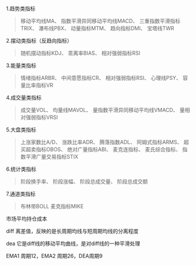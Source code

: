 1.趋势类指标
>移动平均线MA、
>指数平滑异同移动平均线MACD、
>三重指数平滑指标TRIX、
>瀑布线PBX、
>动量指标MTM、
>趋向指标DMI、
>宝塔线TWR

2.摆动类指标（反趋向指标）
>随机摆动指标KDJ、
>乖离率BIAS、
>相对强弱指标RSI

3.能量类指标
>情绪指标ARBR、
>中间意愿指标CR、
>相对强弱指标RSI、
>心理线PSY、
>容量比率指标VR

4.成交量类指标
>成交量VOL、
>均量线MAVOL、
>量指数平滑异同移动平均线VMACD、
>量相对强弱指标VRSI

5.大盘类指标
>上涨家数比A/D、
>涨跌比率ADR、
>腾落指数ADL、
>阿姆式指标ARMS、
>超买超卖指标OBOS、
>绝对广量指标ABI、
>麦克连指标、
>麦氏综合指标、
>指数平滑广量交易指标STIX

6.统计类指标
>阶段换手率、
>阶段涨幅、
>阶段总成交量、
>阶段总成交额

7.通道类指标
>布林带BOLL
>麦克指标MIKE

市场平均持仓成本

diff 离差值，反映的是长周期均线与短周期均线的分离程度

dea 它是diff线的移动平均曲线，是对diff线的一种平滑处理

EMA1 周期12，EMA2 周期26，DEA周期9